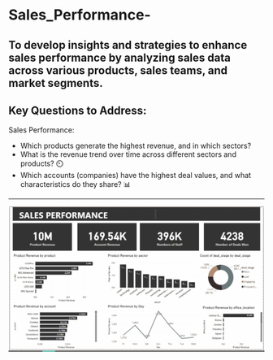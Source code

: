 # Sales_Performance-
To develop insights and strategies to enhance sales performance by analyzing sales data across various products, sales teams, and market segments. 
---
## Key Questions to Address:
Sales Performance:
 - Which products generate the highest revenue, and in which sectors?
 - What is the revenue trend over time across different sectors and products? ⏲️
 - Which accounts (companies) have the highest deal values, and what characteristics do they share? 📊
---
![](Dashboard1.jpg)
